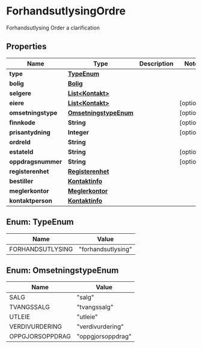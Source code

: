 

# ForhandsutlysingOrdre

Forhandsutlysing Order a clarification

## Properties

| Name | Type | Description | Notes |
|------------ | ------------- | ------------- | -------------|
|**type** | [**TypeEnum**](#TypeEnum) |  |  |
|**bolig** | [**Bolig**](Bolig.md) |  |  |
|**selgere** | [**List&lt;Kontakt&gt;**](Kontakt.md) |  |  |
|**eiere** | [**List&lt;Kontakt&gt;**](Kontakt.md) |  |  [optional] |
|**omsetningstype** | [**OmsetningstypeEnum**](#OmsetningstypeEnum) |  |  [optional] |
|**finnkode** | **String** |  |  [optional] |
|**prisantydning** | **Integer** |  |  [optional] |
|**ordreId** | **String** |  |  |
|**estateId** | **String** |  |  [optional] |
|**oppdragsnummer** | **String** |  |  [optional] |
|**registerenhet** | [**Registerenhet**](Registerenhet.md) |  |  |
|**bestiller** | [**Kontaktinfo**](Kontaktinfo.md) |  |  |
|**meglerkontor** | [**Meglerkontor**](Meglerkontor.md) |  |  |
|**kontaktperson** | [**Kontaktinfo**](Kontaktinfo.md) |  |  |



## Enum: TypeEnum

| Name | Value |
|---- | -----|
| FORHANDSUTLYSING | &quot;forhandsutlysing&quot; |



## Enum: OmsetningstypeEnum

| Name | Value |
|---- | -----|
| SALG | &quot;salg&quot; |
| TVANGSSALG | &quot;tvangssalg&quot; |
| UTLEIE | &quot;utleie&quot; |
| VERDIVURDERING | &quot;verdivurdering&quot; |
| OPPGJORSOPPDRAG | &quot;oppgjorsoppdrag&quot; |



